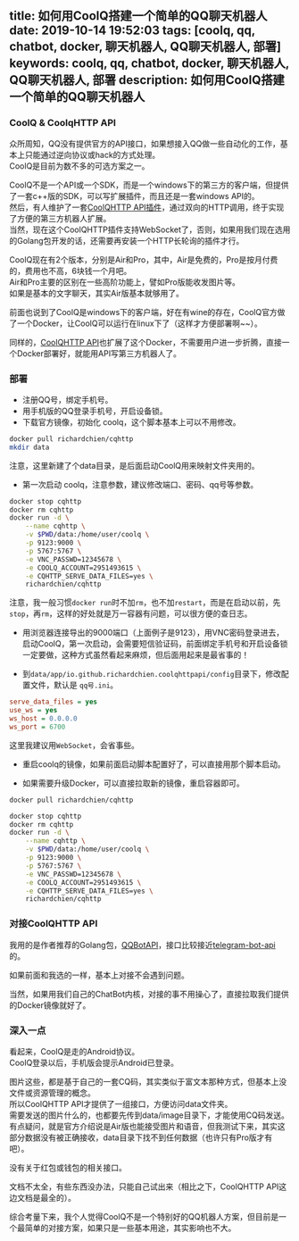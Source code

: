 title: 如何用CoolQ搭建一个简单的QQ聊天机器人
date: 2019-10-14 19:52:03
tags: [coolq, qq, chatbot, docker, 聊天机器人, QQ聊天机器人, 部署]
keywords: coolq, qq, chatbot, docker, 聊天机器人, QQ聊天机器人, 部署
description: 如何用CoolQ搭建一个简单的QQ聊天机器人
---

### CoolQ & CoolqHTTP API

众所周知，QQ没有提供官方的API接口，如果想接入QQ做一些自动化的工作，基本上只能通过逆向协议或hack的方式处理。  
CoolQ是目前为数不多的可选方案之一。

CoolQ不是一个API或一个SDK，而是一个windows下的第三方的客户端，但提供了一套c++版的SDK，可以写扩展插件，而且还是一套windows API的。  
然后，有人维护了一套[CoolQHTTP API插件](https://github.com/richardchien/coolq-http-api)，通过双向的HTTP调用，终于实现了方便的第三方机器人扩展。  
当然，现在这个CoolQHTTP插件支持WebSocket了，否则，如果用我们现在选用的Golang包开发的话，还需要再安装一个HTTP长轮询的插件才行。

CoolQ现在有2个版本，分别是Air和Pro，其中，Air是免费的，Pro是按月付费的，费用也不高，6块钱一个月吧。  
Air和Pro主要的区别在一些高阶功能上，譬如Pro版能收发图片等。  
如果是基本的文字聊天，其实Air版基本就够用了。

前面也说到了CoolQ是windows下的客户端，好在有wine的存在，CoolQ官方做了一个Docker，让CoolQ可以运行在linux下了（这样才方便部署啊~~）。

同样的，[CoolQHTTP API](https://github.com/richardchien/coolq-http-api)也扩展了这个Docker，不需要用户进一步折腾，直接一个Docker部署好，就能用API写第三方机器人了。

### 部署

- 注册QQ号，绑定手机号。
- 用手机版的QQ登录手机号，开启设备锁。
- 下载官方镜像，初始化 coolq，这个脚本基本上可以不用修改。

``` sh
docker pull richardchien/cqhttp
mkdir data
```

注意，这里新建了个data目录，是后面启动CoolQ用来映射文件夹用的。

- 第一次启动 coolq，注意参数，建议修改端口、密码、qq号等参数。

``` sh
docker stop cqhttp
docker rm cqhttp
docker run -d \
    --name cqhttp \
    -v $PWD/data:/home/user/coolq \
    -p 9123:9000 \
    -p 5767:5767 \
    -e VNC_PASSWD=12345678 \
    -e COOLQ_ACCOUNT=2951493615 \
    -e CQHTTP_SERVE_DATA_FILES=yes \
    richardchien/cqhttp
```

注意，我一般习惯``docker run``时不加``rm``，也不加``restart``，而是在启动以前，先``stop``，再``rm``，这样的好处就是万一容器有问题，可以很方便的查日志。

- 用浏览器连接导出的9000端口（上面例子是9123），用VNC密码登录进去，启动CoolQ，第一次启动，会需要短信验证码，前面绑定手机号和开启设备锁一定要做，这种方式虽然看起来麻烦，但后面用起来是最省事的！

- 到``data/app/io.github.richardchien.coolqhttpapi/config``目录下，修改配置文件，默认是 ``qq号.ini``。  

``` ini
serve_data_files = yes
use_ws = yes
ws_host = 0.0.0.0
ws_port = 6700
```

这里我建议用``WebSocket``，会省事些。

- 重启coolq的镜像，如果前面启动脚本配置好了，可以直接用那个脚本启动。

- 如果需要升级Docker，可以直接拉取新的镜像，重启容器即可。

``` sh
docker pull richardchien/cqhttp

docker stop cqhttp
docker rm cqhttp
docker run -d \
    --name cqhttp \
    -v $PWD/data:/home/user/coolq \
    -p 9123:9000 \
    -p 5767:5767 \
    -e VNC_PASSWD=12345678 \
    -e COOLQ_ACCOUNT=2951493615 \
    -e CQHTTP_SERVE_DATA_FILES=yes \
    richardchien/cqhttp
```

### 对接CoolQHTTP API

我用的是作者推荐的Golang包，[QQBotAPI](https://github.com/catsworld/qq-bot-api)，接口比较接近[telegram-bot-api](https://github.com/go-telegram-bot-api/telegram-bot-api)的。

如果前面和我选的一样，基本上对接不会遇到问题。

当然，如果用我们自己的ChatBot内核，对接的事不用操心了，直接拉取我们提供的Docker镜像就好了。

### 深入一点

看起来，CoolQ是走的Android协议。  
CoolQ登录以后，手机版会提示Android已登录。

图片这些，都是基于自己的一套CQ码，其实类似于富文本那种方式，但基本上没文件或资源管理的概念。  
所以CoolQHTTP API才提供了一组接口，方便访问data文件夹。  
需要发送的图片什么的，也都要先传到data/image目录下，才能使用CQ码发送。  
有点疑问，就是官方介绍说是Air版也能接受图片和语音，但我测试下来，其实这部分数据没有被正确接收，data目录下找不到任何数据（也许只有Pro版才有吧）。

没有关于红包或钱包的相关接口。

文档不太全，有些东西没办法，只能自己试出来（相比之下，CoolQHTTP API这边文档是最全的）。

综合考量下来，我个人觉得CoolQ不是一个特别好的QQ机器人方案，但目前是一个最简单的对接方案，如果只是一些基本用途，其实影响也不大。  
